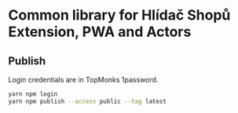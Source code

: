 # Common library for Hlídač Shopů Extension, PWA and Actors

## Publish

Login credentials are in TopMonks 1password. 

```bash
yarn npm login
yarn npm publish --access public --tag latest
```
